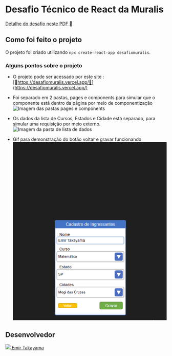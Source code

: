 # Desafio Técnico de React da Muralis
 [Detalhe do desafio neste PDF 🔗](D01_REACT_BASICO_V01_04072022.pdf)

## Como foi feito o projeto
O projeto foi criado utilizando `npx create-react-app desafiomuralis`.

### Alguns pontos sobre o projeto
- O projeto pode ser acessado por este site : [🔗https://desafiomuralis.vercel.app/🔗](https://desafiomuralis.vercel.app/)

- Foi separado em 2 pastas, pages e components para simular que o componente está dentro da página por meio de componentização
![Imagem das pastas pages e components](https://user-images.githubusercontent.com/32247042/219259043-8c55350a-0f50-4f30-95ce-233be3c06fb0.png)

- Os dados da lista de Cursos, Estados e Cidade está separado, para simular uma requisição por meio externo.
![Imagem da pasta de lista de dados](https://user-images.githubusercontent.com/32247042/219259211-0f56dd99-8ca2-43ec-bf84-cc48a4935503.png)

- Gif para demonstração do botão voltar e gravar funcionando
![Gif do Projeto](CadastroDeIngressantes.gif)

## Desenvolvedor
 <a href="https://github.com/ngemir">
 <div>
 <img src="https://avatars.githubusercontent.com/u/32247042?s=400&u=b41c30a3a3bce17ce990f35f39c294f3b96d3e9e&v=4" height="auto" width="50px">
 <span>Emir Takayama</span>
 </div>
</a>
